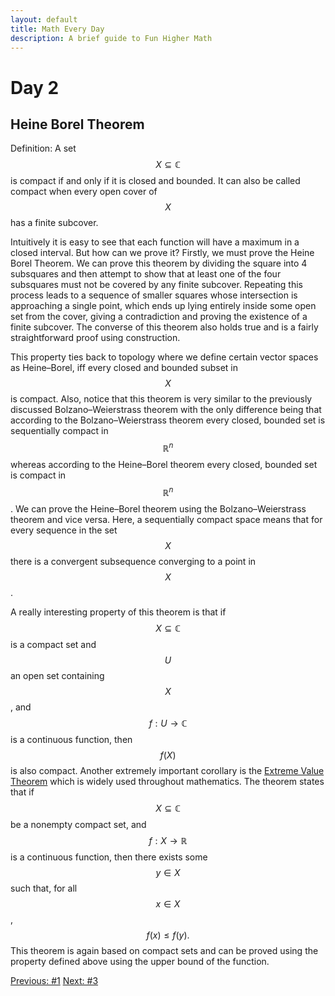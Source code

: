 ```yaml
---
layout: default
title: Math Every Day
description: A brief guide to Fun Higher Math
---
```

# Day 2

## Heine Borel Theorem

Definition: A set $$ X \subseteq \mathbb{C} $$ is compact if and only if it is closed and bounded. It can also be called compact when every open cover of $$\displaystyle X$$ has a finite subcover.

Intuitively it is easy to see that each function will have a maximum in a closed interval. But how can we prove it? Firstly, we must prove the Heine Borel Theorem. We can prove this theorem by dividing the square into 4 subsquares and then attempt to show that at least one of the four subsquares must not be covered by any finite subcover. Repeating this process leads to a sequence of smaller squares whose intersection is approaching a single point, which ends up lying entirely inside some open set from the cover, giving a contradiction and proving the existence of a finite subcover. The converse of this theorem also holds true and is a fairly straightforward proof using construction.

This property ties back to topology where we define certain vector spaces as Heine–Borel, iff every closed and bounded subset in $$X$$ is compact. Also, notice that this theorem is very similar to the previously discussed Bolzano–Weierstrass theorem with the only difference being that according to the Bolzano–Weierstrass theorem every closed, bounded set is sequentially compact in $$\mathbb{R}^{n}$$ whereas according to the Heine–Borel theorem every closed, bounded set is compact in $$\mathbb{R}^{n}$$. We can prove the Heine–Borel theorem using the Bolzano–Weierstrass theorem and vice versa. Here, a sequentially compact space means that for every sequence in the set $$X$$ there is a convergent subsequence converging to a point in $$X$$.

A really interesting property of this theorem is that if $$X \subseteq \mathbb{C}$$ is a compact set and $$U$$ an open set containing $$X$$, and $$f : U \to \mathbb{C}$$ is a continuous function, then $$f(X)$$ is also compact. Another extremely important corollary is the [Extreme Value Theorem](https://en.wikipedia.org/wiki/Extreme_value_theorem) which is widely used throughout mathematics. The theorem states that if $$X \subseteq \mathbb{C}$$ be a nonempty compact set, and $$f : X \longrightarrow \mathbb{R}$$ is a continuous function, then there exists some $$y \in X$$ such that, for all $$x \in X$$, $$f(x) \le f(y).$$ This theorem is again based on compact sets and can be proved using the property defined above using the upper bound of the function.

<div class="day-nav-wrapper">
  <a href="./day1.html" class="day-nav__link">Previous: #1</a>
  <a href="./day3.html" class="day-nav__link">Next: #3</a>
</div>
